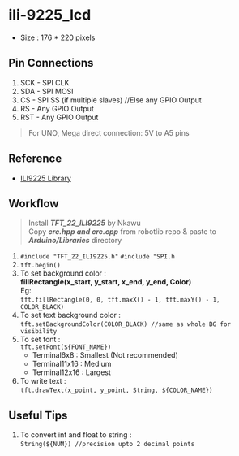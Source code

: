 # ili-9225_lcd
- Size : 176 * 220 pixels

## Pin Connections
1. SCK - SPI CLK
2. SDA - SPI MOSI
3. CS  - SPI SS (if multiple slaves) //Else any GPIO Output
4. RS  - Any GPIO Output
5. RST - Any GPIO Output

>For UNO, Mega direct connection: 5V to A5 pins


## Reference
- [ILI9225 Library](https://github.com/Nkawu/TFT_22_ILI9225)

## Workflow
>Install ***TFT_22_ILI9225*** by Nkawu <br>
>Copy ***crc.hpp and crc.cpp*** from robotlib repo & paste to ***Arduino/Libraries*** directory


1. ```#include "TFT_22_ILI9225.h"```
   ```#include "SPI.h```
2. ```tft.begin()```
3. To set background color : <br>
   **fillRectangle(x_start, y_start, x_end, y_end, Color)**<br>
   Eg:<br>
   ```tft.fillRectangle(0, 0, tft.maxX() - 1, tft.maxY() - 1, COLOR_BLACK)```
4. To set text background color :<br>
   ```tft.setBackgroundColor(COLOR_BLACK) //same as whole BG for visibility```
5. To set font :<br>
   ```tft.setFont(${FONT_NAME})```
   - Terminal6x8   : Smallest (Not recommended)
   - Terminal11x16 : Medium
   - Terminal12x16 : Largest
6. To write text :<br>
   ```tft.drawText(x_point, y_point, String, ${COLOR_NAME})```
   
## Useful Tips
1. To convert int and float to string : <br>
   ```String(${NUM}) //precision upto 2 decimal points```
   